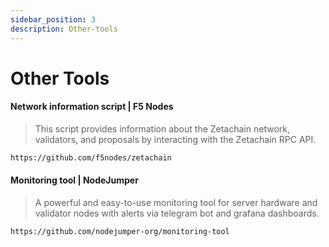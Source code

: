 ```yaml
---
sidebar_position: 3
description: Other-tools
---
```


# Other Tools

#### Network information script | F5 Nodes

> This script provides information about the Zetachain network, validators, and proposals by interacting with the Zetachain RPC API.
```bash
https://github.com/f5nodes/zetachain
```

#### Monitoring tool | NodeJumper

> A powerful and easy-to-use monitoring tool for server hardware and validator nodes with alerts via telegram bot and grafana dashboards.
```bash
https://github.com/nodejumper-org/monitoring-tool
```


